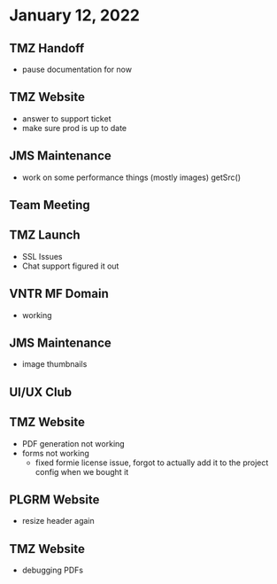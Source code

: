 # January 12, 2022

## TMZ Handoff
- pause documentation for now

## TMZ Website
- answer to support ticket
- make sure prod is up to date

## JMS Maintenance
- work on some performance things (mostly images)
getSrc()

## Team Meeting

## TMZ Launch
- SSL Issues
- Chat support figured it out

## VNTR MF Domain
- working

## JMS Maintenance
- image thumbnails

## UI/UX Club

## TMZ Website
- PDF generation not working
- forms not working
	- fixed formie license issue, forgot to actually add it to the project config when we bought it

## PLGRM Website
- resize header again

## TMZ Website
- debugging PDFs